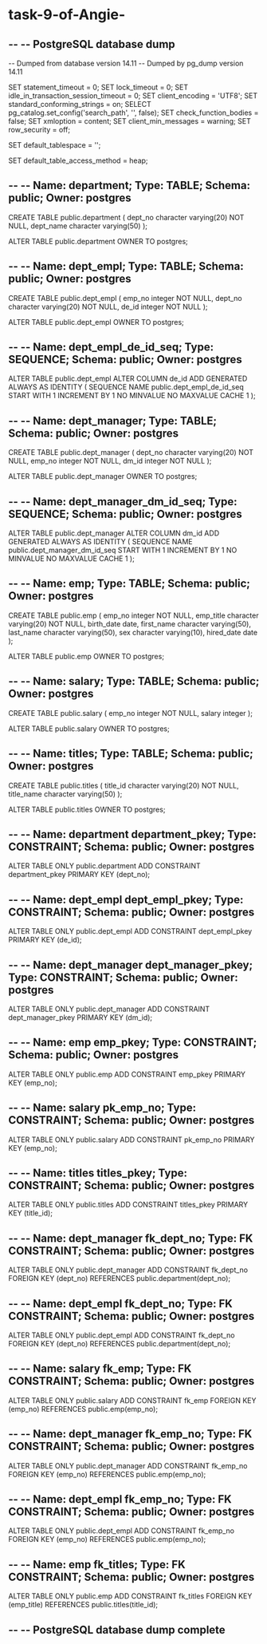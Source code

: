 # task-9-of-Angie-
--
-- PostgreSQL database dump
--

-- Dumped from database version 14.11
-- Dumped by pg_dump version 14.11

SET statement_timeout = 0;
SET lock_timeout = 0;
SET idle_in_transaction_session_timeout = 0;
SET client_encoding = 'UTF8';
SET standard_conforming_strings = on;
SELECT pg_catalog.set_config('search_path', '', false);
SET check_function_bodies = false;
SET xmloption = content;
SET client_min_messages = warning;
SET row_security = off;

SET default_tablespace = '';

SET default_table_access_method = heap;

--
-- Name: department; Type: TABLE; Schema: public; Owner: postgres
--

CREATE TABLE public.department (
    dept_no character varying(20) NOT NULL,
    dept_name character varying(50)
);


ALTER TABLE public.department OWNER TO postgres;

--
-- Name: dept_empl; Type: TABLE; Schema: public; Owner: postgres
--

CREATE TABLE public.dept_empl (
    emp_no integer NOT NULL,
    dept_no character varying(20) NOT NULL,
    de_id integer NOT NULL
);


ALTER TABLE public.dept_empl OWNER TO postgres;

--
-- Name: dept_empl_de_id_seq; Type: SEQUENCE; Schema: public; Owner: postgres
--

ALTER TABLE public.dept_empl ALTER COLUMN de_id ADD GENERATED ALWAYS AS IDENTITY (
    SEQUENCE NAME public.dept_empl_de_id_seq
    START WITH 1
    INCREMENT BY 1
    NO MINVALUE
    NO MAXVALUE
    CACHE 1
);


--
-- Name: dept_manager; Type: TABLE; Schema: public; Owner: postgres
--

CREATE TABLE public.dept_manager (
    dept_no character varying(20) NOT NULL,
    emp_no integer NOT NULL,
    dm_id integer NOT NULL
);


ALTER TABLE public.dept_manager OWNER TO postgres;

--
-- Name: dept_manager_dm_id_seq; Type: SEQUENCE; Schema: public; Owner: postgres
--

ALTER TABLE public.dept_manager ALTER COLUMN dm_id ADD GENERATED ALWAYS AS IDENTITY (
    SEQUENCE NAME public.dept_manager_dm_id_seq
    START WITH 1
    INCREMENT BY 1
    NO MINVALUE
    NO MAXVALUE
    CACHE 1
);


--
-- Name: emp; Type: TABLE; Schema: public; Owner: postgres
--

CREATE TABLE public.emp (
    emp_no integer NOT NULL,
    emp_title character varying(20) NOT NULL,
    birth_date date,
    first_name character varying(50),
    last_name character varying(50),
    sex character varying(10),
    hired_date date
);


ALTER TABLE public.emp OWNER TO postgres;

--
-- Name: salary; Type: TABLE; Schema: public; Owner: postgres
--

CREATE TABLE public.salary (
    emp_no integer NOT NULL,
    salary integer
);


ALTER TABLE public.salary OWNER TO postgres;

--
-- Name: titles; Type: TABLE; Schema: public; Owner: postgres
--

CREATE TABLE public.titles (
    title_id character varying(20) NOT NULL,
    title_name character varying(50)
);


ALTER TABLE public.titles OWNER TO postgres;

--
-- Name: department department_pkey; Type: CONSTRAINT; Schema: public; Owner: postgres
--

ALTER TABLE ONLY public.department
    ADD CONSTRAINT department_pkey PRIMARY KEY (dept_no);


--
-- Name: dept_empl dept_empl_pkey; Type: CONSTRAINT; Schema: public; Owner: postgres
--

ALTER TABLE ONLY public.dept_empl
    ADD CONSTRAINT dept_empl_pkey PRIMARY KEY (de_id);


--
-- Name: dept_manager dept_manager_pkey; Type: CONSTRAINT; Schema: public; Owner: postgres
--

ALTER TABLE ONLY public.dept_manager
    ADD CONSTRAINT dept_manager_pkey PRIMARY KEY (dm_id);


--
-- Name: emp emp_pkey; Type: CONSTRAINT; Schema: public; Owner: postgres
--

ALTER TABLE ONLY public.emp
    ADD CONSTRAINT emp_pkey PRIMARY KEY (emp_no);


--
-- Name: salary pk_emp_no; Type: CONSTRAINT; Schema: public; Owner: postgres
--

ALTER TABLE ONLY public.salary
    ADD CONSTRAINT pk_emp_no PRIMARY KEY (emp_no);


--
-- Name: titles titles_pkey; Type: CONSTRAINT; Schema: public; Owner: postgres
--

ALTER TABLE ONLY public.titles
    ADD CONSTRAINT titles_pkey PRIMARY KEY (title_id);


--
-- Name: dept_manager fk_dept_no; Type: FK CONSTRAINT; Schema: public; Owner: postgres
--

ALTER TABLE ONLY public.dept_manager
    ADD CONSTRAINT fk_dept_no FOREIGN KEY (dept_no) REFERENCES public.department(dept_no);


--
-- Name: dept_empl fk_dept_no; Type: FK CONSTRAINT; Schema: public; Owner: postgres
--

ALTER TABLE ONLY public.dept_empl
    ADD CONSTRAINT fk_dept_no FOREIGN KEY (dept_no) REFERENCES public.department(dept_no);


--
-- Name: salary fk_emp; Type: FK CONSTRAINT; Schema: public; Owner: postgres
--

ALTER TABLE ONLY public.salary
    ADD CONSTRAINT fk_emp FOREIGN KEY (emp_no) REFERENCES public.emp(emp_no);


--
-- Name: dept_manager fk_emp_no; Type: FK CONSTRAINT; Schema: public; Owner: postgres
--

ALTER TABLE ONLY public.dept_manager
    ADD CONSTRAINT fk_emp_no FOREIGN KEY (emp_no) REFERENCES public.emp(emp_no);


--
-- Name: dept_empl fk_emp_no; Type: FK CONSTRAINT; Schema: public; Owner: postgres
--

ALTER TABLE ONLY public.dept_empl
    ADD CONSTRAINT fk_emp_no FOREIGN KEY (emp_no) REFERENCES public.emp(emp_no);


--
-- Name: emp fk_titles; Type: FK CONSTRAINT; Schema: public; Owner: postgres
--

ALTER TABLE ONLY public.emp
    ADD CONSTRAINT fk_titles FOREIGN KEY (emp_title) REFERENCES public.titles(title_id);


--
-- PostgreSQL database dump complete
--
